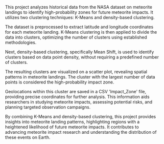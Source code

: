  This project analyzes historical data from the NASA dataset on meteorite landings to identify high-probability zones for future meteorite impacts. It utilizes two clustering techniques: K-Means and density-based clustering.

The dataset is preprocessed to extract latitude and longitude coordinates for each meteorite landing. K-Means clustering is then applied to divide the data into clusters, optimizing the number of clusters using established methodologies.

Next, density-based clustering, specifically Mean Shift, is used to identify clusters based on data point density, without requiring a predefined number of clusters.

The resulting clusters are visualized on a scatter plot, revealing spatial patterns in meteorite landings. The cluster with the largest number of data points is considered the high-probability impact zone.

Geolocations within this cluster are saved in a CSV 'Impact_Zone' file, providing precise coordinates for further analysis. This information aids researchers in studying meteorite impacts, assessing potential risks, and planning targeted observation campaigns.

By combining K-Means and density-based clustering, this project provides insights into meteorite landing patterns, highlighting regions with a heightened likelihood of future meteorite impacts. It contributes to advancing meteorite impact research and understanding the distribution of these events on Earth.
